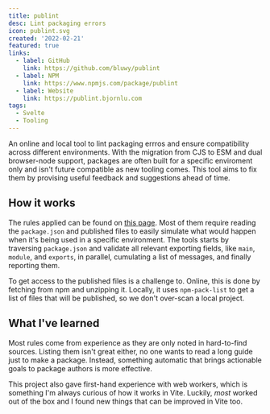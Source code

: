 ```yaml
---
title: publint
desc: Lint packaging errors
icon: publint.svg
created: '2022-02-21'
featured: true
links:
  - label: GitHub
    link: https://github.com/bluwy/publint
  - label: NPM
    link: https://www.npmjs.com/package/publint
  - label: Website
    link: https://publint.bjornlu.com
tags:
  - Svelte
  - Tooling
---
```


An online and local tool to lint packaging errros and ensure compatibility across different environments. <!-- endexcerpt --> With the migration from CJS to ESM and dual browser-node support, packages are often built for a specific enviroment only and isn't future compatible as new tooling comes. This tool aims to fix them by provising useful feedback and suggestions ahead of time.

## How it works

The rules applied can be found on [this page](https://publint.bjornlu.com/rules). Most of them require reading the `package.json` and published files to easily simulate what would happen when it's being used in a specific environment. The tools starts by traversing `package.json` and validate all relevant exporting fields, like `main`, `module`, and `exports`, in parallel, cumulating a list of messages, and finally reporting them.

To get access to the published files is a challenge to. Online, this is done by fetching from npm and unzipping it. Locally, it uses `npm-pack-list` to get a list of files that will be published, so we don't over-scan a local project.

## What I've learned

Most rules come from experience as they are only noted in hard-to-find sources. Listing them isn't great either, no one wants to read a long guide just to make a package. Instead, something automatic that brings actionable goals to package authors is more effective.

This project also gave first-hand experience with web workers, which is something I'm always curious of how it works in Vite. Luckily, _most_ worked out of the box and I found new things that can be improved in Vite too.
